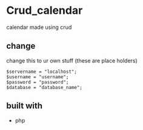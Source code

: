 # Crud_calendar
calendar made using crud


## change

change this to ur own stuff (these are place holders)

```sd
$servername = "localhost";
$username = "username";
$password = "password";
$database = "database_name";

```

## built with

- php

